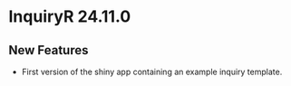 # InquiryR 24.11.0

## New Features
- First version of the shiny app containing an example inquiry template.
